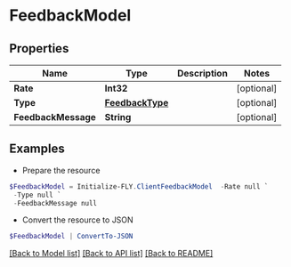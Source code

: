# FeedbackModel
## Properties

Name | Type | Description | Notes
------------ | ------------- | ------------- | -------------
**Rate** | **Int32** |  | [optional] 
**Type** | [**FeedbackType**](FeedbackType.md) |  | [optional] 
**FeedbackMessage** | **String** |  | [optional] 

## Examples

- Prepare the resource
```powershell
$FeedbackModel = Initialize-FLY.ClientFeedbackModel  -Rate null `
 -Type null `
 -FeedbackMessage null
```

- Convert the resource to JSON
```powershell
$FeedbackModel | ConvertTo-JSON
```

[[Back to Model list]](../README.md#documentation-for-models) [[Back to API list]](../README.md#documentation-for-api-endpoints) [[Back to README]](../README.md)

